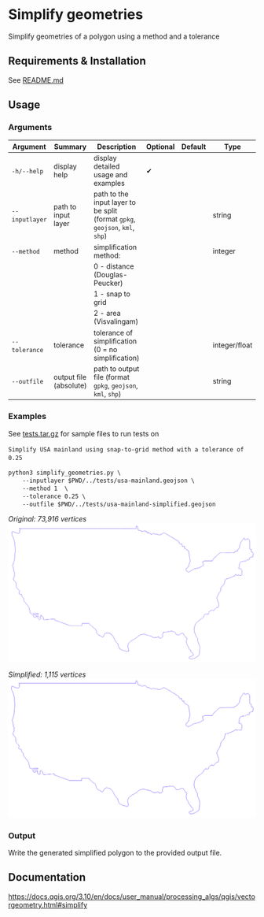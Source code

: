 # Simplify geometries

Simplify geometries of a polygon using a method and a tolerance

## Requirements & Installation

See [README.md](../README.md)

## Usage

### Arguments

|Argument|Summary|Description|Optional|Default|Type|
|-|-|-|-|-|-|
|`-h/--help`|display help|display detailed usage and examples|✔|||
|`--inputlayer`|path to input layer|path to the input layer to be split (format `gpkg`, `geojson`, `kml`, `shp`)|||string|
|`--method`|method|simplification method:|||integer|
|||0 - distance (Douglas-Peucker)||||
|||1 - snap to grid||||
|||2 - area (Visvalingam)||||
|`--tolerance`|tolerance|tolerance of simplification (0 = no simplification)|||integer/float|
|`--outfile`|output file (absolute)|path to output file (format `gpkg`, `geojson`, `kml`, `shp`)|||string|

### Examples

See [tests.tar.gz](../tests/tests.tar.gz) for sample files to run tests on

`Simplify USA mainland using snap-to-grid method with a tolerance of 0.25`
```
python3 simplify_geometries.py \
    --inputlayer $PWD/../tests/usa-mainland.geojson \
    --method 1  \
    --tolerance 0.25 \
    --outfile $PWD/../tests/usa-mainland-simplified.geojson
```

*Original: 73,916 vertices*      
![](screenshots/usa-mainland-original.png)      

*Simplified: 1,115 vertices*      
![](screenshots/usa-mainland-simplified.png)      

### Output

Write the generated simplified polygon to the provided output file.

## Documentation

https://docs.qgis.org/3.10/en/docs/user_manual/processing_algs/qgis/vectorgeometry.html#simplify

